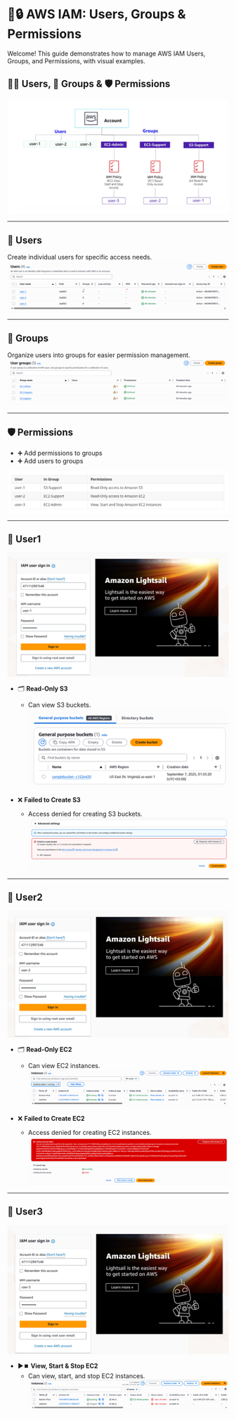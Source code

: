 
# 👤🔒 AWS IAM: Users, Groups & Permissions

Welcome! This guide demonstrates how to manage AWS IAM Users, Groups, and Permissions, with visual examples.

## 🧑‍💻 Users, 👥 Groups & 🛡️ Permissions
![IAM](./assets/Users-Groups-Permissions.png)

---

## 👤 Users
Create individual users for specific access needs.
![Users](./assets/Users.png)

---

## 👥 Groups
Organize users into groups for easier permission management.
![Groups](./assets/Groups.png)

---

## 🛡️ Permissions
- ➕ Add permissions to groups
- ➕ Add users to groups

![Permissions](./assets/Permissions.png)

---

## 👤 User1
![User1](./assets/User1.png)

- 🗂️ **Read-Only S3**
  - Can view S3 buckets.
  ![S3](./assets/User1-s3.png)

- ❌ **Failed to Create S3**
  - Access denied for creating S3 buckets.
  ![s3](./assets/User1-s3-failed.png)

---

## 👤 User2
![User2](./assets/User2.png)

- 🗂️ **Read-Only EC2**
  - Can view EC2 instances.
  ![EC2](./assets/User2-EC2.png)

- ❌ **Failed to Create EC2**
  - Access denied for creating EC2 instances.
  ![EC2](./assets/User2-EC2-Failes.png)

---

## 👤 User3
![User3](./assets/User3.png)

- ▶️⏹️ **View, Start & Stop EC2**
  - Can view, start, and stop EC2 instances.
  ![EC2](./assets/User3-stop-EC2.png)
